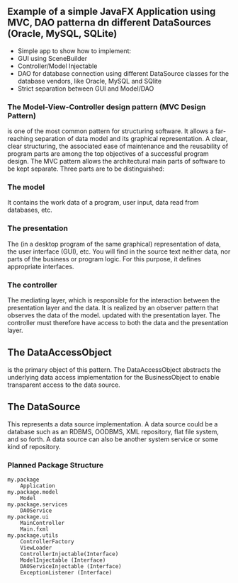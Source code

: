 ## Example of a simple JavaFX Application using MVC, DAO patterna dn different DataSources (Oracle, MySQL, SQLite)
* Simple app to show how to implement:
 * GUI using SceneBuilder
 * Controller/Model Injectable
 * DAO for database connection using different DataSource classes for the database vendors, like Oracle, MySQL and SQlite
 * Strict separation between GUI and Model/DAO
 
### The Model-View-Controller design pattern (MVC Design Pattern)
is one of the most common pattern for structuring software. It allows a far-reaching separation of data model and its graphical representation.
A clear, clear structuring, the associated ease of maintenance and the reusability of program parts are among the top objectives of a successful program design. The MVC pattern allows the architectural main parts of software to be kept separate. Three parts are to be distinguished:
### The model
It contains the work data of a program, user input, data read from databases, etc.
### The presentation
The (in a desktop program of the same graphical) representation of data, the user interface (GUI), etc. You will find in the source text neither data, nor parts of the business or program logic. For this purpose, it defines appropriate interfaces.
### The controller
The mediating layer, which is responsible for the interaction between the presentation layer and the data. It is realized by an observer pattern that observes the data of the model. updated with the presentation layer. The controller must therefore have access to both the data and the presentation layer.

## The DataAccessObject
is the primary object of this pattern. The DataAccessObject abstracts the underlying data access implementation for the BusinessObject to enable transparent access to the data source.
## The DataSource
This represents a data source implementation. A data source could be a database such as an RDBMS, OODBMS, XML repository, flat file system, and so forth. A data source can also be another system service or some kind of repository.

 ### Planned Package Structure
```
my.package
    Application
my.package.model
    Model
my.package.services
    DAOService
my.package.ui
    MainController
    Main.fxml    
my.package.utils
    ControllerFactory
    ViewLoader
    ControllerInjectable(Interface)
    ModelInjectable (Interface)
    DAOServiceInjectable (Interface)
    ExceptionListener (Interface)
```
